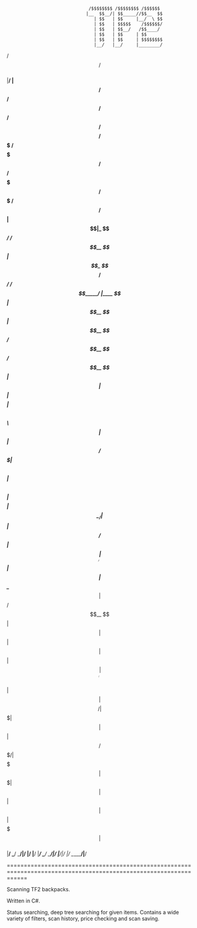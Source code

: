                                    /$$$$$$$$ /$$$$$$$$ /$$$$$$                                              
                                  |__  $$__/| $$_____//$$__  $$                                             
                                     | $$   | $$     |__/  \ $$                                             
                                     | $$   | $$$$$    /$$$$$$/                                             
                                     | $$   | $$__/   /$$____/                                              
                                     | $$   | $$     | $$                                                   
                                     | $$   | $$     | $$$$$$$$                                             
                                     |__/   |__/     |________/                                             
 /$$   /$$                                                                                                  
|__/  | $$                                                                                                  
 /$$ /$$$$$$    /$$$$$$  /$$$$$$/$$$$         /$$$$$$$  /$$$$$$$  /$$$$$$  /$$$$$$$  /$$$$$$$   /$$$$$$   /$$$$$$ 
| $$|_  $$_/   /$$__  $$| $$_  $$_  $$       /$$_____/ /$$_____/ |____  $$| $$__  $$| $$__  $$ /$$__  $$ /$$__  $$
| $$  | $$    | $$$$$$$$| $$ \ $$ \ $$      |  $$$$$$ | $$        /$$$$$$$| $$  \ $$| $$  \ $$| $$$$$$$$| $$  \__/
| $$  | $$ /$$| $$_____/| $$ | $$ | $$       \____  $$| $$       /$$__  $$| $$  | $$| $$  | $$| $$_____/| $$      
| $$  |  $$$$/|  $$$$$$$| $$ | $$ | $$       /$$$$$$$/|  $$$$$$$|  $$$$$$$| $$  | $$| $$  | $$|  $$$$$$$| $$      
|__/   \___/   \_______/|__/ |__/ |__/      |_______/  \_______/ \_______/|__/  |__/|__/  |__/ \_______/|__/ 

==================================================================================================================

Scanning TF2 backpacks.

Written in C#.

Status searching, deep tree searching for given items.
Contains a wide variety of filters, scan history, price checking and scan saving.